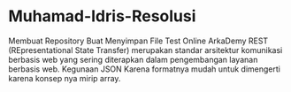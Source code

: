 # Muhamad-Idris-Resolusi
Membuat Repository Buat Menyimpan File Test Online ArkaDemy
REST (REpresentational State Transfer) merupakan standar arsitektur komunikasi berbasis web yang sering diterapkan dalam pengembangan layanan berbasis web.
Kegunaan JSON Karena formatnya mudah untuk dimengerti karena konsep nya mirip array.
